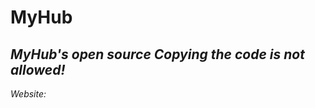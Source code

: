 # MyHub
*MyHub's open source*
*Copying the code is not allowed!*
-----------------------------------
*Website:*
